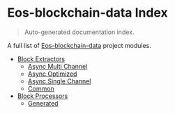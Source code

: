 # Eos-blockchain-data Index

> Auto-generated documentation index.

A full list of [Eos-blockchain-data](https://github.com/Krow10/eos-blockchain-data) project modules.

- [Block Extractors](block_extractors/index.md#block-extractors)
    - [Async Multi Channel](block_extractors/async_multi_channel.md#async-multi-channel)
    - [Async Optimized](block_extractors/async_optimized.md#async-optimized)
    - [Async Single Channel](block_extractors/async_single_channel.md#async-single-channel)
    - [Common](block_extractors/common.md#common)
- [Block Processors](block_processors/index.md#block-processors)
    - [Generated](proto/generated/index.md#generated)
